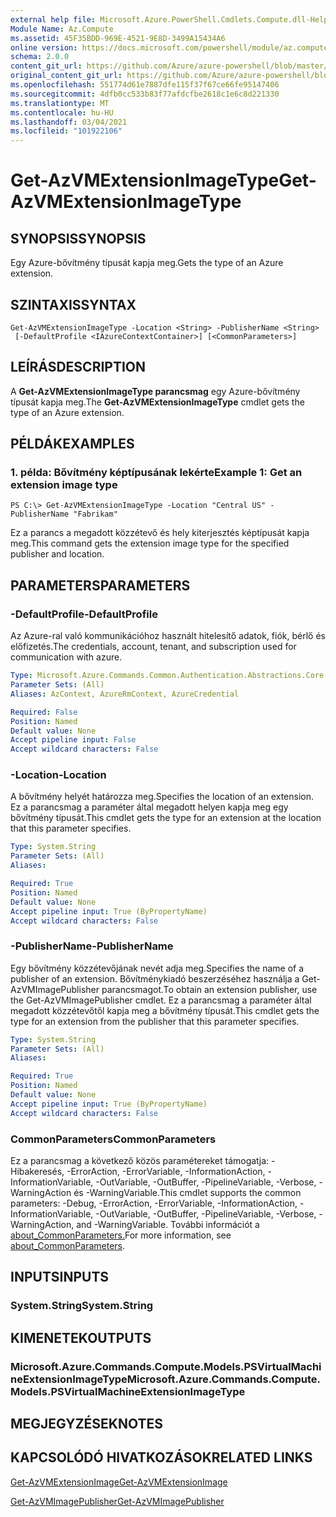 ```yaml
---
external help file: Microsoft.Azure.PowerShell.Cmdlets.Compute.dll-Help.xml
Module Name: Az.Compute
ms.assetid: 45F35BDD-969E-4521-9E8D-3499A15434A6
online version: https://docs.microsoft.com/powershell/module/az.compute/get-azvmextensionimagetype
schema: 2.0.0
content_git_url: https://github.com/Azure/azure-powershell/blob/master/src/Compute/Compute/help/Get-AzVMExtensionImageType.md
original_content_git_url: https://github.com/Azure/azure-powershell/blob/master/src/Compute/Compute/help/Get-AzVMExtensionImageType.md
ms.openlocfilehash: 551774d61e7887dfe115f37f67ce66fe95147406
ms.sourcegitcommit: 4dfb0cc533b83f77afdcfbe2618c1e6c8d221330
ms.translationtype: MT
ms.contentlocale: hu-HU
ms.lasthandoff: 03/04/2021
ms.locfileid: "101922106"
---
```

# <span data-ttu-id="7be93-101">Get-AzVMExtensionImageType</span><span class="sxs-lookup"><span data-stu-id="7be93-101">Get-AzVMExtensionImageType</span></span>

## <span data-ttu-id="7be93-102">SYNOPSIS</span><span class="sxs-lookup"><span data-stu-id="7be93-102">SYNOPSIS</span></span>
<span data-ttu-id="7be93-103">Egy Azure-bővítmény típusát kapja meg.</span><span class="sxs-lookup"><span data-stu-id="7be93-103">Gets the type of an Azure extension.</span></span>

## <span data-ttu-id="7be93-104">SZINTAXIS</span><span class="sxs-lookup"><span data-stu-id="7be93-104">SYNTAX</span></span>

```
Get-AzVMExtensionImageType -Location <String> -PublisherName <String>
 [-DefaultProfile <IAzureContextContainer>] [<CommonParameters>]
```

## <span data-ttu-id="7be93-105">LEÍRÁS</span><span class="sxs-lookup"><span data-stu-id="7be93-105">DESCRIPTION</span></span>
<span data-ttu-id="7be93-106">A **Get-AzVMExtensionImageType parancsmag** egy Azure-bővítmény típusát kapja meg.</span><span class="sxs-lookup"><span data-stu-id="7be93-106">The **Get-AzVMExtensionImageType** cmdlet gets the type of an Azure extension.</span></span>

## <span data-ttu-id="7be93-107">PÉLDÁK</span><span class="sxs-lookup"><span data-stu-id="7be93-107">EXAMPLES</span></span>

### <span data-ttu-id="7be93-108">1. példa: Bővítmény képtípusának lekérte</span><span class="sxs-lookup"><span data-stu-id="7be93-108">Example 1: Get an extension image type</span></span>
```
PS C:\> Get-AzVMExtensionImageType -Location "Central US" -PublisherName "Fabrikam"
```

<span data-ttu-id="7be93-109">Ez a parancs a megadott közzétevő és hely kiterjesztés képtípusát kapja meg.</span><span class="sxs-lookup"><span data-stu-id="7be93-109">This command gets the extension image type for the specified publisher and location.</span></span>

## <span data-ttu-id="7be93-110">PARAMETERS</span><span class="sxs-lookup"><span data-stu-id="7be93-110">PARAMETERS</span></span>

### <span data-ttu-id="7be93-111">-DefaultProfile</span><span class="sxs-lookup"><span data-stu-id="7be93-111">-DefaultProfile</span></span>
<span data-ttu-id="7be93-112">Az Azure-ral való kommunikációhoz használt hitelesítő adatok, fiók, bérlő és előfizetés.</span><span class="sxs-lookup"><span data-stu-id="7be93-112">The credentials, account, tenant, and subscription used for communication with azure.</span></span>

```yaml
Type: Microsoft.Azure.Commands.Common.Authentication.Abstractions.Core.IAzureContextContainer
Parameter Sets: (All)
Aliases: AzContext, AzureRmContext, AzureCredential

Required: False
Position: Named
Default value: None
Accept pipeline input: False
Accept wildcard characters: False
```

### <span data-ttu-id="7be93-113">-Location</span><span class="sxs-lookup"><span data-stu-id="7be93-113">-Location</span></span>
<span data-ttu-id="7be93-114">A bővítmény helyét határozza meg.</span><span class="sxs-lookup"><span data-stu-id="7be93-114">Specifies the location of an extension.</span></span>
<span data-ttu-id="7be93-115">Ez a parancsmag a paraméter által megadott helyen kapja meg egy bővítmény típusát.</span><span class="sxs-lookup"><span data-stu-id="7be93-115">This cmdlet gets the type for an extension at the location that this parameter specifies.</span></span>

```yaml
Type: System.String
Parameter Sets: (All)
Aliases:

Required: True
Position: Named
Default value: None
Accept pipeline input: True (ByPropertyName)
Accept wildcard characters: False
```

### <span data-ttu-id="7be93-116">-PublisherName</span><span class="sxs-lookup"><span data-stu-id="7be93-116">-PublisherName</span></span>
<span data-ttu-id="7be93-117">Egy bővítmény közzétevőjának nevét adja meg.</span><span class="sxs-lookup"><span data-stu-id="7be93-117">Specifies the name of a publisher of an extension.</span></span>
<span data-ttu-id="7be93-118">Bővítménykiadó beszerzéséhez használja a Get-AzVMImagePublisher parancsmagot.</span><span class="sxs-lookup"><span data-stu-id="7be93-118">To obtain an extension publisher, use the Get-AzVMImagePublisher cmdlet.</span></span>
<span data-ttu-id="7be93-119">Ez a parancsmag a paraméter által megadott közzétevőtől kapja meg a bővítmény típusát.</span><span class="sxs-lookup"><span data-stu-id="7be93-119">This cmdlet gets the type for an extension from the publisher that this parameter specifies.</span></span>

```yaml
Type: System.String
Parameter Sets: (All)
Aliases:

Required: True
Position: Named
Default value: None
Accept pipeline input: True (ByPropertyName)
Accept wildcard characters: False
```

### <span data-ttu-id="7be93-120">CommonParameters</span><span class="sxs-lookup"><span data-stu-id="7be93-120">CommonParameters</span></span>
<span data-ttu-id="7be93-121">Ez a parancsmag a következő közös paramétereket támogatja: -Hibakeresés, -ErrorAction, -ErrorVariable, -InformationAction, -InformationVariable, -OutVariable, -OutBuffer, -PipelineVariable, -Verbose, -WarningAction és -WarningVariable.</span><span class="sxs-lookup"><span data-stu-id="7be93-121">This cmdlet supports the common parameters: -Debug, -ErrorAction, -ErrorVariable, -InformationAction, -InformationVariable, -OutVariable, -OutBuffer, -PipelineVariable, -Verbose, -WarningAction, and -WarningVariable.</span></span> <span data-ttu-id="7be93-122">További információt a [about_CommonParameters.](http://go.microsoft.com/fwlink/?LinkID=113216)</span><span class="sxs-lookup"><span data-stu-id="7be93-122">For more information, see [about_CommonParameters](http://go.microsoft.com/fwlink/?LinkID=113216).</span></span>

## <span data-ttu-id="7be93-123">INPUTS</span><span class="sxs-lookup"><span data-stu-id="7be93-123">INPUTS</span></span>

### <span data-ttu-id="7be93-124">System.String</span><span class="sxs-lookup"><span data-stu-id="7be93-124">System.String</span></span>

## <span data-ttu-id="7be93-125">KIMENETEK</span><span class="sxs-lookup"><span data-stu-id="7be93-125">OUTPUTS</span></span>

### <span data-ttu-id="7be93-126">Microsoft.Azure.Commands.Compute.Models.PSVirtualMachineExtensionImageType</span><span class="sxs-lookup"><span data-stu-id="7be93-126">Microsoft.Azure.Commands.Compute.Models.PSVirtualMachineExtensionImageType</span></span>

## <span data-ttu-id="7be93-127">MEGJEGYZÉSEK</span><span class="sxs-lookup"><span data-stu-id="7be93-127">NOTES</span></span>

## <span data-ttu-id="7be93-128">KAPCSOLÓDÓ HIVATKOZÁSOK</span><span class="sxs-lookup"><span data-stu-id="7be93-128">RELATED LINKS</span></span>

[<span data-ttu-id="7be93-129">Get-AzVMExtensionImage</span><span class="sxs-lookup"><span data-stu-id="7be93-129">Get-AzVMExtensionImage</span></span>](./Get-AzVMExtensionImage.md)

[<span data-ttu-id="7be93-130">Get-AzVMImagePublisher</span><span class="sxs-lookup"><span data-stu-id="7be93-130">Get-AzVMImagePublisher</span></span>](./Get-AzVMImagePublisher.md)


